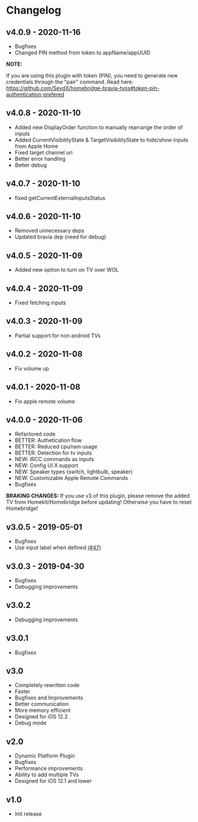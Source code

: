 # Changelog


## v4.0.9 - 2020-11-16
- Bugfixes
- Changed PIN method from token to appName/appUUID

**NOTE:**

If you are using this plugin with token (PIN), you need to generate new credentials through the "pair" command.
Read here: https://github.com/SeydX/homebridge-bravia-tvos#token-pin-authentication-prefered

## v4.0.8 - 2020-11-10
- Added new DisplayOrder function to manually rearrange the order of inputs
- Added CurrentVisibilityState & TargetVisibilityState to hide/show inputs from Apple Home
- Fixed target channel uri
- Better error handling
- Better debug

## v4.0.7 - 2020-11-10
- fixed getCurrentExternalInputsStatus

## v4.0.6 - 2020-11-10
- Removed unnecessary deps
- Updated bravia dep (need for debug)

## v4.0.5 - 2020-11-09
- Added new option to turn on TV over WOL

## v4.0.4 - 2020-11-09
- Fixed fetching inputs

## v4.0.3 - 2020-11-09
- Partial support for non android TVs

## v4.0.2 - 2020-11-08
- Fix volume up

## v4.0.1 - 2020-11-08
- Fix apple remote volume

## v4.0.0 - 2020-11-06
- Refactored code
- BETTER: Authetication flow
- BETTER: Reduced cpu/ram usage
- BETTER: Detection for tv inputs
- NEW: IRCC commands as inputs
- NEW: Config UI X support
- NEW: Speaker types (switch, lightbulb, speaker)
- NEW: Customizable Apple Remote Commands
- Bugfixes

**BRAKING CHANGES:** If you use v3 of this plugin, please remove the added TV from Homekit/Homebridge before updating! Otherwise you have to reset Homebridge!

## v3.0.5 - 2019-05-01
- Bugfixes
- Use input label when defined [(#47)](https://github.com/SeydX/homebridge-bravia-tvos/pull/47)

## v3.0.3 - 2019-04-30
- Bugfixes
- Debugging improvements

## v3.0.2
- Debugging improvements

## v3.0.1
- Bugfixes

## v3.0
- Completely rewritten code
- Faster
- Bugfixes and Improvements
- Better communication
- More memory efficient
- Designed for iOS 12.2
- Debug mode

## v2.0
- Dynamic Platform Plugin
- Bugfixes
- Performance improvements
- Ability to add multiple TVs
- Designed for iOS 12.1 and lower

## v1.0
- Init release
